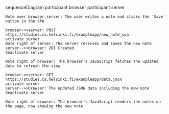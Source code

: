 sequenceDiagram
participant browser
participant server

    Note over browser,server: The user writes a note and clicks the 'Save' button in the SPA

    browser->>server: POST https://studies.cs.helsinki.fi/exampleapp/new_note_spa
    activate server
    Note right of server: The server receives and saves the new note
    server-->>browser: 201 Created
    deactivate server

    Note right of browser: The browser's JavaScript fetches the updated data to refresh the view

    browser->>server: GET https://studies.cs.helsinki.fi/exampleapp/data.json
    activate server
    server-->>browser: The updated JSON data including the new note
    deactivate server

    Note right of browser: The browser's JavaScript renders the notes on the page, now showing the new note